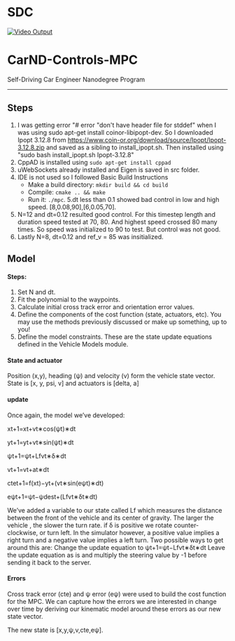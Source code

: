 # SDC

[![Video Output](https://i.ytimg.com/vi/6R6rSvZxYWk/2.jpg?time=1500313688354)](https://www.youtube.com/watch?v=6R6rSvZxYWk)

# CarND-Controls-MPC
Self-Driving Car Engineer Nanodegree Program

---
## Steps

1. I was getting error "# error "don't have header file for stddef" when I was using sudo apt-get install coinor-libipopt-dev. So I downloaded Ipopt 3.12.8 from https://www.coin-or.org/download/source/Ipopt/Ipopt-3.12.8.zip and saved as a sibling to install_ipopt.sh. Then installed using "sudo bash install_ipopt.sh Ipopt-3.12.8"
2. CppAD is installed using `sudo apt-get install cppad`
3. uWebSockets already installed and Eigen is saved in src folder.
4. IDE is not used so I followed Basic Build Instructions
    * Make a build directory: `mkdir build && cd build`
    * Compile: `cmake .. && make`
    * Run it: `./mpc`.
5.dt less than 0.1 showed bad control in low and high speed. [8,0.08,90],[6,0.05,70].
6. N=12 and dt=0.12 resulted good control. For this timestep length and duration speed tested at 70, 80. And highest speed crossed 80 many times. So speed was initialized to 90 to test. But control was not good.
7. Lastly N=8, dt=0.12 and ref_v = 85 was insitialized.

## Model
#### Steps:

1. Set N and dt.
2. Fit the polynomial to the waypoints.
3. Calculate initial cross track error and orientation error values.
4. Define the components of the cost function (state, actuators, etc). You may use the methods previously discussed or make up something, up to you!
5. Define the model constraints. These are the state update equations defined in the Vehicle Models module.

#### State and actuator
Position (x,y), heading (ψ) and velocity (v) form the vehicle state vector. State is [x, y, psi, v] and actuators is [delta, a]
#### update 
Once again, the model we’ve developed:

x​t+1​​=x​t​​+v​t​​∗cos(ψ​t​​)∗dt

y​t+1​​=y​t​​+v​t​​∗sin(ψ​t​​)∗dt

ψ​t+1​​=ψ​t​​+​L​f​​​​v​t​​​​∗δ∗dt

v​t+1​​=v​t​​+a​t​​∗dt

cte​t+1​​=f(x​t​​)−y​t​​+(v​t​​∗sin(eψ​t​​)∗dt)

eψ​t+1​​=ψ​t​​−ψdes​t​​+(​L​f​​​​v​t​​​​∗δ​t​​∗dt)

We’ve added a variable to our state called L​f​​ which measures the distance between the front of the vehicle and its center of gravity. The larger the vehicle , the slower the turn rate. if δ is positive we rotate counter-clockwise, or turn left. In the simulator however, a positive value implies a right turn and a negative value implies a left turn.
Two possible ways to get around this are:
Change the update equation to ψ​t+1​​=ψ​t​​−​L​f​​​​v​t​​​​∗δ​t​​∗dt
Leave the update equation as is and multiply the steering value by -1 before sending it back to the server.

#### Errors
Cross track error (cte) and ψ error (eψ) were used to build the cost function for the MPC. We can capture how the errors we are interested in change over time by deriving our kinematic model around these errors as our new state vector.

The new state is [x,y,ψ,v,cte,eψ].

